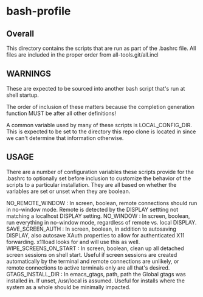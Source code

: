# bash-profile

## Overall
This directory contains the scripts that are run as part of the .bashrc file.
All files are included in the proper order from all-tools.git/all.incl

## WARNINGS

These are expected to be sourced into another bash script that's run at shell startup.

The order of inclusion of these matters because the completion generation function MUST be after all other
definitions!

A common variable used by many of these scripts is LOCAL_CONFIG_DIR.  This is expected to be set to 
the directory this repo clone is located in since we can't determine that information otherwise.

## USAGE
There are a number of configuration variables these scripts provide for the .bashrc to optionally
set before inclusion to customize the behavior of the scripts to a particular installation.
They are all based on whether the variables are set or unset when they are boolean.

NO_REMOTE_WINDOW : In screen, boolean, remote connections should run in no-window mode. Remote is detected
                    by the DISPLAY settting not matching a localhost DISPLAY setting.
NO_WINDOW : In screen, boolean, run everything in no-window mode, regardless of remote vs. local DISPLAY.
SAVE_SCREEN_AUTH : In screen, boolean, in addition to autosaving DISPLAY, also autosave XAuth properties to allow
                   for authenticated X11 forwarding. x11load looks for and will use this as well.
WIPE_SCREENS_ON_START : In screen, boolean, clean up all detached screen sessions on shell start.  Useful if
                        screen sessions are created automatically by the terminal and remote connections are
                        unlikely, or remote connections to active terminals only are all that's desired.
GTAGS_INSTALL_DIR : In emacs_gtags, path, path the Global gtags was installed in.  If unset, /usr/local
                    is assumed. Useful for installs where the system as a whole should be minimally impacted.
               
                    
